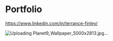 # Portfolio
https://www.linkedin.com/in/terrance-finley/


![Uploading Planet9_Wallpaper_5000x2813.jpg…]()
